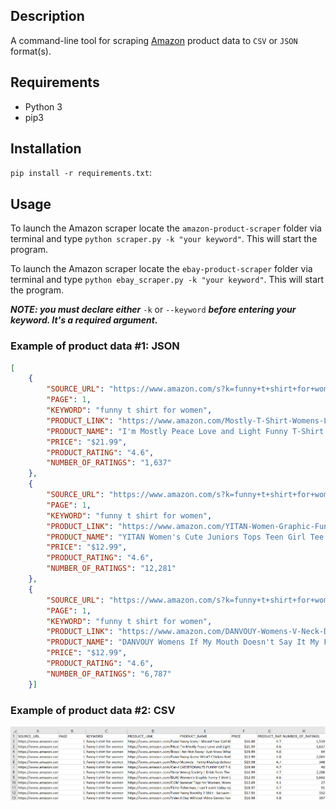 
## Description

A command-line tool for scraping [Amazon](https://www.amazon.com/) product data to `CSV` or `JSON` format(s).


## Requirements

- Python 3
- pip3

## Installation

`pip install -r requirements.txt`:

## Usage

To launch the Amazon scraper locate the `amazon-product-scraper` folder via terminal and type `python scraper.py -k "your keyword"`. This will start the program. 

To launch the Amazon scraper locate the `ebay-product-scraper` folder via terminal and type `python ebay_scraper.py -k "your keyword"`. This will start the program. 

***NOTE: you must declare either*** `-k` or `--keyword` ***before entering your keyword. It's a required argument.***

### Example of product data #1: JSON
```json
[
    {
        "SOURCE_URL": "https://www.amazon.com/s?k=funny+t+shirt+for+women&page=1",
        "PAGE": 1,
        "KEYWORD": "funny t shirt for women",
        "PRODUCT_LINK": "https://www.amazon.com/Mostly-T-Shirt-Womens-Letter-Printed/dp/B07QN2NQ59/ref=sr_1_3?dchild=1&keywords=funny+t+shirt+for+women&qid=1627833682&sr=8-3",
        "PRODUCT_NAME": "I'm Mostly Peace Love and Light Funny T-Shirt Womens Graphic Printed Short Sleeve Tops Tee",
        "PRICE": "$21.99",
        "PRODUCT_RATING": "4.6",
        "NUMBER_OF_RATINGS": "1,637"
    },
    {
        "SOURCE_URL": "https://www.amazon.com/s?k=funny+t+shirt+for+women&page=1",
        "PAGE": 1,
        "KEYWORD": "funny t shirt for women",
        "PRODUCT_LINK": "https://www.amazon.com/YITAN-Women-Graphic-Funny-X-Large/dp/B074QMG4D7/ref=sr_1_4?dchild=1&keywords=funny+t+shirt+for+women&qid=1627833682&sr=8-4",
        "PRODUCT_NAME": "YITAN Women's Cute Juniors Tops Teen Girl Tee Funny T Shirt",
        "PRICE": "$12.99",
        "PRODUCT_RATING": "4.6",
        "NUMBER_OF_RATINGS": "12,281"
    },
    {
        "SOURCE_URL": "https://www.amazon.com/s?k=funny+t+shirt+for+women&page=1",
        "PAGE": 1,
        "KEYWORD": "funny t shirt for women",
        "PRODUCT_LINK": "https://www.amazon.com/DANVOUY-Womens-V-Neck-Doesnt-Definitely/dp/B07V55ZXVS/ref=sr_1_5?dchild=1&keywords=funny+t+shirt+for+women&qid=1627833682&sr=8-5",
        "PRODUCT_NAME": "DANVOUY Womens If My Mouth Doesn't Say It My Face Definitely Will T Shirt",
        "PRICE": "$12.99",
        "PRODUCT_RATING": "4.6",
        "NUMBER_OF_RATINGS": "6,787"
    }]
```

### Example of product data #2: CSV

![amazon-csv-product-data-example](screenshots/amazon-csv-output-example.png)
